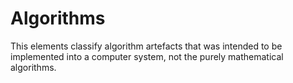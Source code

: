 # Algorithms

This elements classify algorithm artefacts that was intended to be implemented into a computer system, not the purely mathematical algorithms.
